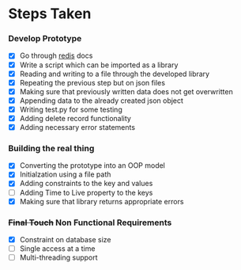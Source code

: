 # Steps Taken
### Develop Prototype

- [x] Go through [redis](https://github.com/redis/redis#readme) docs
- [x] Write a script which can be imported as a library
- [x] Reading and writing to a file through the developed library
- [x] Repeating the previous step but on json files
- [x] Making sure that previously written data does not get overwritten
- [x] Appending data to the already created json object
- [x] Writing test.py for some testing
- [x] Adding delete record functionality
- [x] Adding necessary error statements

### Building the real thing

- [x] Converting the prototype into an OOP model
- [x] Initialzation using a file path
- [x] Adding constraints to the key and values
- [ ] Adding Time to Live property to the keys
- [x] Making sure that library returns appropriate errors

### ~~Final Touch~~ Non Functional Requirements  
- [x] Constraint on database size
- [ ] Single access at a time
- [ ] Multi-threading support
